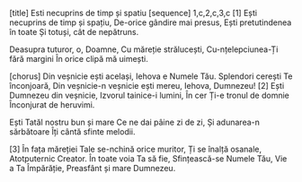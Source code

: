 [title] Esti necuprins de timp și spatiu
[sequence] 1,c,2,c,3,c
[1]
Ești necuprins de timp și spațiu,
De-orice gândire mai presus,
Ești pretutindenea în toate
Și totuși, cât de nepătruns.

Deasupra tuturor, o, Doamne,
Cu măreție strălucești,
Cu-nțelepciunea-Ți fără margini
În orice clipă mă uimești.

[chorus]
Din veșnicie ești același,
Iehova e Numele Tău.
Splendori cerești Te înconjoară,
Din veșnicie-n veșnicie ești mereu,
Iehova, Dumnezeu!
[2]
Ești Dumnezeu din veșnicie,
Izvorul tainice-i lumini,
În cer Ți-e tronul de domnie
Înconjurat de heruvimi.

Ești Tatăl nostru bun și mare
Ce ne dai pâine zi de zi,
Și adunarea-n sărbătoare
Îți cântă sfinte melodii.

[3]
În fața măreției Tale se-nchină orice muritor,
Ți se înalță osanale, Atotputernic Creator.
În toate voia Ta să fie,
Sfințească-se Numele Tău,
Vie a Ta Împărăție,
Preasfânt și mare Dumnezeu.

